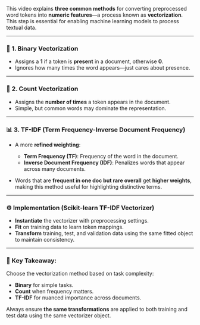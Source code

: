 
This video explains **three common methods** for converting preprocessed word tokens into **numeric features**—a process known as **vectorization**. This step is essential for enabling machine learning models to process textual data.

---

### 🔢 **1. Binary Vectorization**

* Assigns a **1** if a token is **present** in a document, otherwise **0**.
* Ignores how many times the word appears—just cares about presence.

---

### 🔢 **2. Count Vectorization**

* Assigns the **number of times** a token appears in the document.
* Simple, but common words may dominate the representation.

---

### 📊 **3. TF-IDF (Term Frequency-Inverse Document Frequency)**

* A more **refined weighting**:

  * **Term Frequency (TF)**: Frequency of the word in the document.
  * **Inverse Document Frequency (IDF)**: Penalizes words that appear across many documents.
* Words that are **frequent in one doc but rare overall** get **higher weights**, making this method useful for highlighting distinctive terms.

---

### ⚙️ **Implementation (Scikit-learn TF-IDF Vectorizer)**

* **Instantiate** the vectorizer with preprocessing settings.
* **Fit** on training data to learn token mappings.
* **Transform** training, test, and validation data using the same fitted object to maintain consistency.

---

### 📌 Key Takeaway:

Choose the vectorization method based on task complexity:

* **Binary** for simple tasks.
* **Count** when frequency matters.
* **TF-IDF** for nuanced importance across documents.

Always ensure **the same transformations** are applied to both training and test data using the same vectorizer object.
